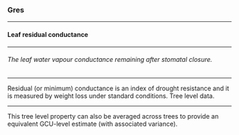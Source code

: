 ### Gres



------
#### Leaf residual conductance



------
###### The leaf water vapour conductance remaining after stomatal closure.



------
Residual (or minimum) conductance is an index of drought resistance and it is measured by weight loss under standard conditions. Tree level data.



------
This tree level property can also be averaged across trees to provide an equivalent GCU-level estimate (with associated variance).